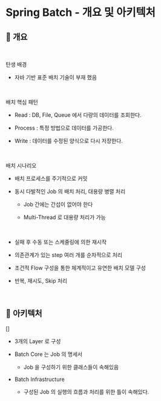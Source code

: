# Spring Batch - 개요 및 아키텍처 

## 🍎 개요 

<br>

탄생 배경

- 자바 기반 표준 배치 기술이 부재 했음 

<br>


배치 핵심 패턴

- Read : DB, File, Queue 에서 다량의 데이터를 조회한다.

- Process : 특정 방법으로 데이터를 가공한다.

- Write : 데이터를 수정된 양식으로 다시 저장한다. 

<br>

배치 시나리오 

- 배치 프로세스를 주기적으로 커밋

- 동시 다발적인 Job 의 배치 처리, 대용량 병렬 처리 

    - Job 간에는 간섭이 없어야 한다

    - Multi-Thread 로 대용량 처리가 가능

    <br>

- 실패 후 수동 또는 스케줄링에 의한 재시작

- 의존관계가 있는 step 여러 개를 순차적으로 처리 

- 조건적 Flow 구성을 통한 체계적이고 유연한 배치 모델 구성

- 반복, 재시도, Skip 처리 

<br>

## 🍉 아키텍처 

[] 

- 3개의 Layer 로 구성

- Batch Core 는 Job 의 명세서  

    - Job 을 구성하기 위한 클래스들이 속해있음

- Batch Infrastructure 

    - 구성된 Job 의 실행의 흐름과 처리를 위한 틀이 속해있다. 